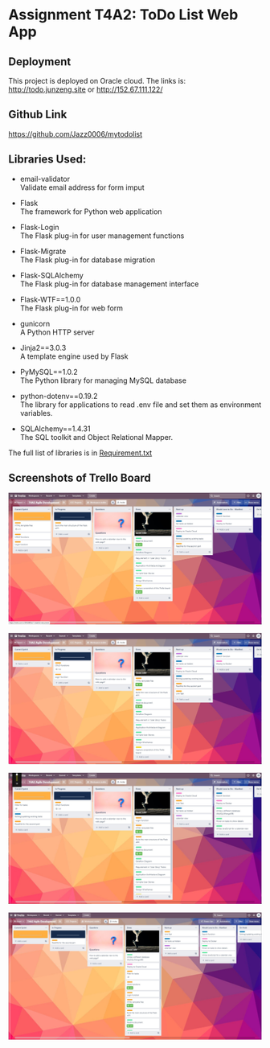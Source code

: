 # Assignment T4A2: ToDo List Web App

## Deployment

This project is deployed on Oracle cloud. The links is: http://todo.junzeng.site or http://152.67.111.122/

## Github Link

https://github.com/Jazz0006/mytodolist

## Libraries Used:

- email-validator  
    Validate email address for form imput

- Flask  
    The framework for Python web application

- Flask-Login  
    The Flask plug-in for user management functions

- Flask-Migrate  
    The Flask plug-in for database migration

- Flask-SQLAlchemy  
    The Flask plug-in for database management interface

- Flask-WTF==1.0.0  
    The Flask plug-in for web form

- gunicorn  
    A Python HTTP server

- Jinja2==3.0.3  
    A template engine used by Flask

- PyMySQL==1.0.2  
    The Python library for managing MySQL database

- python-dotenv==0.19.2  
    The library for applications to read .env file and set them as environment variables.

- SQLAlchemy==1.4.31  
    The SQL toolkit and Object Relational Mapper.

The full list of libraries is in [Requirement.txt](https://github.com/Jazz0006/mytodolist/blob/main/Requirements.txt)

## Screenshots of Trello Board

![Plan01](./docs/plan01.jpg)

![Implementation01](./docs/implementation01.jpg)

![Plan02](./docs/plan02.jpg)

![Implementation02](./docs/implementation02.jpg)